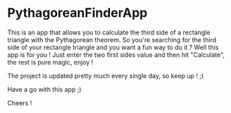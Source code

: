 # PythagoreanFinderApp
This is an app that allows you to calculate the third side of a rectangle triangle with the Pythagorean theorem.
So you're searching for the third side of your rectangle triangle and you want a fun way to do it ? Well this app is for you ! Just enter the two first sides value and then hit "Calculate", the rest is pure magic, enjoy !

The project is updated pretty much every single day, so keep up ! ;)

Have a go with this app ;)

Cheers !
